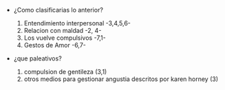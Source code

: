 - ¿Como clasificarias lo anterior?
	1) Entendimiento interpersonal -3,4,5,6- 
	2) Relacion con maldad -2, 4-
	3) Los vuelve compulsivos -7,1-
	4) Gestos de Amor -6,7-

- ¿que paleativos?
	1) compulsion de gentileza (3,1)
	2) otros medios para gestionar angustia descritos por karen horney (3)
	
